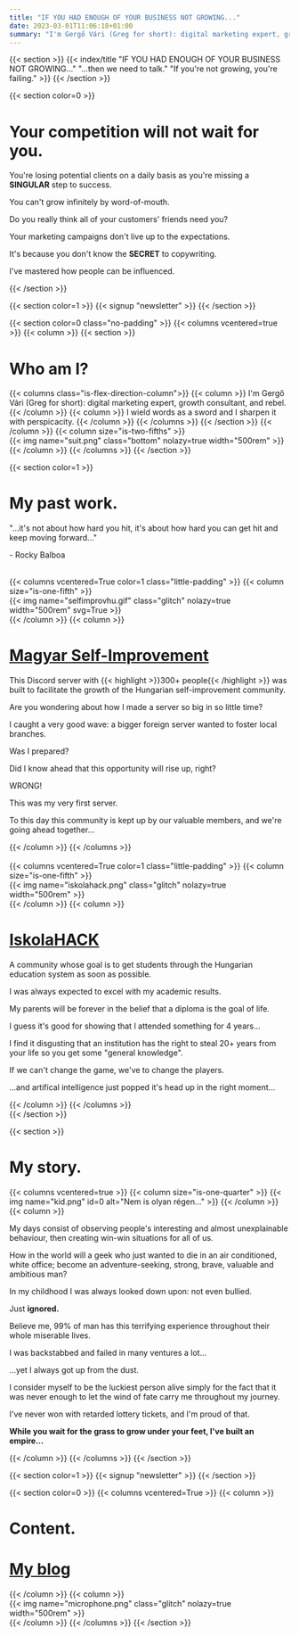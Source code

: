 ```yaml
---
title: "IF YOU HAD ENOUGH OF YOUR BUSINESS NOT GROWING..."
date: 2023-03-01T11:06:18+01:00
summary: "I'm Gergő Vári (Greg for short): digital marketing expert, growth consultant, and rebel."
---
```

{{< section >}}
	{{< index/title "IF YOU HAD ENOUGH OF YOUR BUSINESS NOT GROWING..." "...then we need to talk." "If you're not growing, you're failing." >}}
{{< /section >}}

{{< section color=0 >}}
	<h1 class="title">Your competition will not wait for you.</h1>
	<p>You're losing potential clients on a daily basis as you're missing a <b>SINGULAR</b> step to success.</p>
	<p>You can't grow infinitely by word-of-mouth.</p>
	<p>Do you really think all of your customers' friends need you?</p>
	<p>Your marketing campaigns don't live up to the expectations.</p>
	<p>It's because you don't know the <b>SECRET</b> to copywriting.</p>
	<p>I've mastered how people can be influenced.</p>
{{< /section >}}

{{< section color=1 >}}
	{{< signup "newsletter" >}}
{{< /section >}}

{{< section color=0 class="no-padding" >}}
	{{< columns vcentered=true >}}
		{{< column >}}
			{{< section >}}
				<h1 class="title">Who am I?</h1>
				{{< columns class="is-flex-direction-column">}}
					{{< column >}}
						I'm Gergő Vári (Greg for short): digital marketing expert, growth consultant, and rebel.
					{{< /column >}}
					{{< column >}}
						I wield words as a sword and I sharpen it with perspicacity.
					{{< /column >}}
				{{< /columns >}}
			{{< /section >}}
		{{< /column >}}
		{{< column size="is-two-fifths" >}}
			<div class="has-text-centered">
				{{< img name="suit.png" class="bottom" nolazy=true width="500rem" >}}<br/>
			</div>
		{{< /column >}}
	{{< /columns >}}
{{< /section >}}

{{< section color=1 >}}
	<h1 class="title">My past work.</h1>
	<p>"...it's not about how hard you hit, it's about how hard you can get hit and keep moving forward..."</p>
	<p>- Rocky Balboa</p>
	<br />
	<div class="color0 decorate-link">
		{{< columns vcentered=True color=1 class="little-padding" >}}
			{{< column size="is-one-fifth" >}}
				<div class="has-text-centered">
					{{< img name="selfimprovhu.gif" class="glitch" nolazy=true width="500rem" svg=True >}}<br/>
				</div>
			{{< /column >}}
			{{< column >}}
				<h1 class="animate-off"><a href="https://iskolahack.hu">Magyar Self-Improvement</a></h1>
				<p>This Discord server with {{< highlight >}}300+ people{{< /highlight >}} was built to facilitate the growth of the Hungarian self-improvement community.</p>
				<p>Are you wondering about how I made a server so big in so little time?</p>
				<p>I caught a very good wave: a bigger foreign server wanted to foster local branches.</p>
				<p>Was I prepared?</p> 
				<p>Did I know ahead that this opportunity will rise up, right?</p> 
				<p>WRONG!</p>
				<p>This was my very first server.</p>
				<p>To this day this community is kept up by our valuable members, and we're going ahead together...</p>
			{{< /column >}}
		{{< /columns >}}
	</div>
	<br />
	<div class="color0 decorate-link">
		{{< columns vcentered=True color=1 class="little-padding" >}}
			{{< column size="is-one-fifth" >}}
				<div class="has-text-centered">
					{{< img name="iskolahack.png" class="glitch" nolazy=true width="500rem" >}}<br/>
				</div>
			{{< /column >}}
			{{< column >}}
				<h1 class="animate-off"><a href="https://iskolahack.hu">IskolaHACK</a></h1>
				<p>A community whose goal is to get students through the Hungarian education system as soon as possible.</p>
				<p>I was always expected to excel with my academic results.</p>
				<p>My parents will be forever in the belief that a diploma is the goal of life.</p>
				<p>I guess it's good for showing that I attended something for 4 years...</p>
				<p>I find it disgusting that an institution has the right to steal 20+ years from your life so you get some "general knowledge".</p>
				<p>If we can't change the game, we've to change the players.</p>
				<p>...and artifical intelligence just popped it's head up in the right moment...</p>
			{{< /column >}}
		{{< /columns >}}
	</div>
{{< /section >}}

{{< section >}}
	<h1 class="title">My story.</h1>
	{{< columns vcentered=true >}}
		{{< column size="is-one-quarter" >}}
			{{< img name="kid.png" id=0 alt="Nem is olyan régen..." >}}
		{{< /column >}}
		{{< column >}}
			<p>My days consist of observing people's interesting and almost unexplainable behaviour, then creating win-win situations for all of us.</p>
			<p>How in the world will a geek who just wanted to die in an air conditioned, white office; become an adventure-seeking, strong, brave, valuable and ambitious man?</p>
			<p>In my childhood I was always looked down upon: not even bullied.</p>
			<p>Just <b>ignored.</b></p>
			<p>Believe me, 99% of man has this terrifying experience throughout their whole miserable lives.</p>
			<p>I was backstabbed and failed in many ventures a lot...</p>
			<p>...yet I always got up from the dust.</p>
			<p>I consider myself to be the luckiest person alive simply for the fact that it was never enough to let the wind of fate carry me throughout my journey.</p>
			<p>I've never won with retarded lottery tickets, and I'm proud of that.</p>
			<p><b>While you wait for the grass to grow under your feet, I've built an empire...</b></p>
		{{< /column >}}
	{{< /columns >}}
{{< /section >}}

{{< section color=1 >}}
	{{< signup "newsletter" >}}
{{< /section >}}

{{< section color=0 >}}
	{{< columns vcentered=True >}}
		{{< column >}}
			<h1 class="title">Content.</h1>
			<span class="decorate-link"><h1 class="animate-off"><a href="https://blog.varigergo.hu/">My blog</a></h1></span>
		{{< /column >}}
		{{< column >}}
			<div class="has-text-centered">
				{{< img name="microphone.png" class="glitch" nolazy=true width="500rem" >}}<br/>
			</div>
		{{< /column >}}
	{{< /columns >}}
{{< /section >}}
